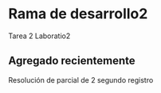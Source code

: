 # Rama de desarrollo2
Tarea 2
Laboratio2
## Agregado recientemente
Resolución de parcial de 2 segundo registro
